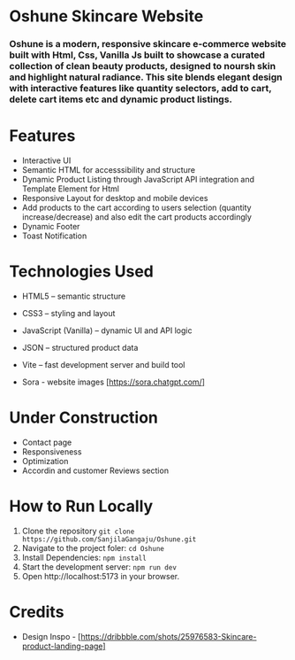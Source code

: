 # Oshune Skincare Website
### Oshune is a modern, responsive skincare e-commerce website built with Html, Css, Vanilla Js built to showcase a curated collection of clean beauty products, designed to noursh skin and highlight natural radiance. This site blends elegant design with interactive features like quantity selectors, add to cart, delete cart items etc and dynamic product listings.

# Features 
* Interactive UI
* Semantic HTML for accesssibility and structure
* Dynamic Product Listing through JavaScript API integration and Template Element for Html
* Responsive Layout for desktop and mobile devices
* Add products to the cart according to users selection (quantity increase/decrease) and also edit the cart products accordingly
* Dynamic Footer
* Toast Notification


# Technologies Used 
* HTML5 – semantic structure

* CSS3 – styling and layout

* JavaScript (Vanilla) – dynamic UI and API logic

* JSON – structured product data

* Vite – fast development server and build tool

* Sora - website images [https://sora.chatgpt.com/]

# Under Construction
* Contact page
* Responsiveness
* Optimization
* Accordin and customer Reviews section

# How to Run Locally
1. Clone the repository
   `git clone https://github.com/SanjilaGangaju/Oshune.git`
2. Navigate to the project foler:
   `cd Oshune`
3. Install Dependencies:
   `npm install`
4. Start the development server:
   `npm run dev`
5. Open http://localhost:5173 in your browser.
   
# Credits
* Design Inspo - [https://dribbble.com/shots/25976583-Skincare-product-landing-page]
   

